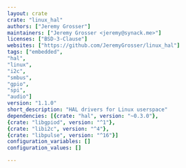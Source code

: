 ```yaml
---
layout: crate
crate: "linux_hal"
authors: ["Jeremy Grosser"]
maintainers: ["Jeremy Grosser <jeremy@synack.me>"]
licenses: ["BSD-3-Clause"]
websites: ["https://github.com/JeremyGrosser/linux_hal"]
tags: ["embedded",
"hal",
"linux",
"i2c",
"smbus",
"gpio",
"spi",
"audio"]
version: "1.1.0"
short_description: "HAL drivers for Linux userspace"
dependencies: [{crate: "hal", version: "~0.3.0"},
{crate: "libgpiod", version: "^1"},
{crate: "libi2c", version: "^4"},
{crate: "libpulse", version: "^16"}]
configuration_variables: []
configuration_values: []

---
```



